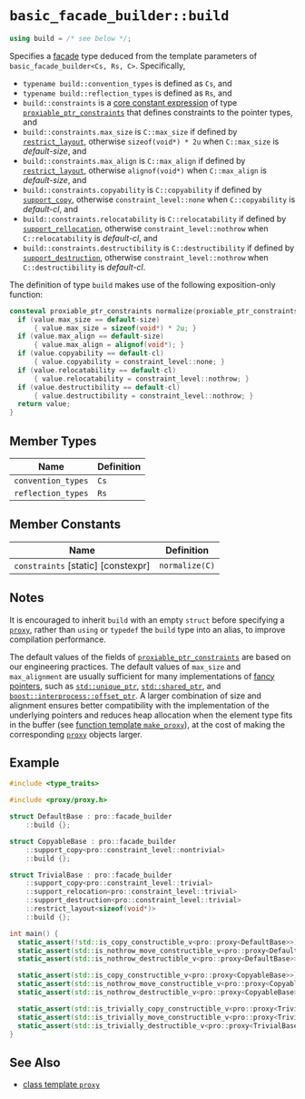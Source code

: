 # `basic_facade_builder::build`

```cpp
using build = /* see below */;
```

Specifies a [facade](../facade.md) type deduced from the template parameters of `basic_facade_builder<Cs, Rs, C>`. Specifically,

- `typename build::convention_types` is defined as `Cs`, and
- `typename build::reflection_types` is defined as `Rs`, and
- `build::constraints` is a [core constant expression](https://en.cppreference.com/w/cpp/language/constant_expression) of type [`proxiable_ptr_constraints`](../proxiable_ptr_constraints.md) that defines constraints to the pointer types, and
- `build::constraints.max_size` is `C::max_size` if defined by [`restrict_layout`](restrict_layout.md), otherwise `sizeof(void*) * 2u` when `C::max_size` is *default-size*, and
- `build::constraints.max_align` is `C::max_align` if defined by [`restrict_layout`](restrict_layout.md), otherwise `alignof(void*)` when `C::max_align` is *default-size*, and
- `build::constraints.copyability` is `C::copyability` if defined by [`support_copy`](support_copy.md), otherwise `constraint_level::none` when `C::copyability` is *default-cl*, and
- `build::constraints.relocatability` is `C::relocatability` if defined by [`support_rellocation`](support_relocation.md), otherwise `constraint_level::nothrow` when `C::relocatability` is *default-cl*, and
- `build::constraints.destructibility` is `C::destructibility` if defined by [`support_destruction`](support_destruction.md), otherwise `constraint_level::nothrow` when `C::destructibility` is *default-cl*.

The definition of type `build` makes use of the following exposition-only function:

```cpp
consteval proxiable_ptr_constraints normalize(proxiable_ptr_constraints value) {
  if (value.max_size == default-size)
      { value.max_size = sizeof(void*) * 2u; }
  if (value.max_align == default-size)
      { value.max_align = alignof(void*); }
  if (value.copyability == default-cl)
      { value.copyability = constraint_level::none; }
  if (value.relocatability == default-cl)
      { value.relocatability = constraint_level::nothrow; }
  if (value.destructibility == default-cl)
      { value.destructibility = constraint_level::nothrow; }
  return value;
}
```

## Member Types

| Name               | Definition |
| ------------------ | ---------- |
| `convention_types` | `Cs`       |
| `reflection_types` | `Rs`       |

## Member Constants

| Name                               | Definition     |
| ---------------------------------- | -------------- |
| `constraints` [static] [constexpr] | `normalize(C)` |

## Notes

It is encouraged to inherit `build` with an empty `struct` before specifying a [`proxy`](../proxy/README.md), rather than `using` or `typedef` the `build` type into an alias, to improve compilation performance.

The default values of the fields of [`proxiable_ptr_constraints`](../proxiable_ptr_constraints.md) are based on our engineering practices. The default values of `max_size` and `max_alignment` are usually sufficient for many implementations of [fancy pointers](https://en.cppreference.com/w/cpp/named_req/Allocator#Fancy_pointers), such as [`std::unique_ptr`](https://en.cppreference.com/w/cpp/memory/unique_ptr), [`std::shared_ptr`](https://en.cppreference.com/w/cpp/memory/shared_ptr), and [`boost::interprocess::offset_ptr`](https://www.boost.org/doc/libs/1_85_0/doc/html/interprocess/offset_ptr.html). A larger combination of size and alignment ensures better compatibility with the implementation of the underlying pointers and reduces heap allocation when the element type fits in the buffer (see [function template `make_proxy`](../make_proxy.md)), at the cost of making the corresponding [`proxy`](../proxy/README.md) objects larger.

## Example

```cpp
#include <type_traits>

#include <proxy/proxy.h>

struct DefaultBase : pro::facade_builder
    ::build {};

struct CopyableBase : pro::facade_builder
    ::support_copy<pro::constraint_level::nontrivial>
    ::build {};

struct TrivialBase : pro::facade_builder
    ::support_copy<pro::constraint_level::trivial>
    ::support_relocation<pro::constraint_level::trivial>
    ::support_destruction<pro::constraint_level::trivial>
    ::restrict_layout<sizeof(void*)>
    ::build {};

int main() {
  static_assert(!std::is_copy_constructible_v<pro::proxy<DefaultBase>>);
  static_assert(std::is_nothrow_move_constructible_v<pro::proxy<DefaultBase>>);
  static_assert(std::is_nothrow_destructible_v<pro::proxy<DefaultBase>>);

  static_assert(std::is_copy_constructible_v<pro::proxy<CopyableBase>>);
  static_assert(std::is_nothrow_move_constructible_v<pro::proxy<CopyableBase>>);
  static_assert(std::is_nothrow_destructible_v<pro::proxy<CopyableBase>>);

  static_assert(std::is_trivially_copy_constructible_v<pro::proxy<TrivialBase>>);
  static_assert(std::is_trivially_move_constructible_v<pro::proxy<TrivialBase>>);
  static_assert(std::is_trivially_destructible_v<pro::proxy<TrivialBase>>);
}
```

## See Also

- [class template `proxy`](../proxy/README.md)

